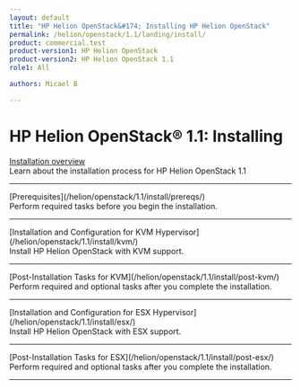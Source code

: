 ```yaml
---
layout: default
title: "HP Helion OpenStack&#174; Installing HP Helion OpenStack"
permalink: /helion/openstack/1.1/landing/install/
product: commercial.test
product-version1: HP Helion OpenStack
product-version2: HP Helion OpenStack 1.1
role1: All

authors: Micael B

---
```

<!--PUBLISHED-->

<script>

function PageRefresh {
onLoad="window.refresh"
}

PageRefresh();

</script>

<!--
<p style="font-size: small;"> <a href="/helion/openstack/1.1/3rd-party-license-agreements/">&#9664; PREV</a> | <a href="/helion/openstack/1.1/">&#9650; UP</a> | NEXT &#9654; </p>
-->

# HP Helion OpenStack&#174; 1.1: Installing

[Installation overview](/helion/openstack/1.1/install/overview/)
<br> Learn about the installation process for HP Helion OpenStack 1.1
<hr>
[Prerequisites](/helion/openstack/1.1/install/prereqs/)
<br>Perform required tasks before you begin the installation.
<hr>
[Installation and Configuration for KVM Hypervisor](/helion/openstack/1.1/install/kvm/)
<br>Install HP Helion OpenStack with KVM support.
<hr>
[Post-Installation Tasks for KVM](/helion/openstack/1.1/install/post-kvm/) 
<br>Perform required and optional tasks after you complete the installation.
<hr>
[Installation and Configuration for ESX Hypervisor](/helion/openstack/1.1/install/esx/)
<br>Install HP Helion OpenStack with ESX support.
<hr>
[Post-Installation Tasks for ESX](/helion/openstack/1.1/install/post-esx/)
<br>Perform required and optional tasks after you complete the installation.
<hr>
